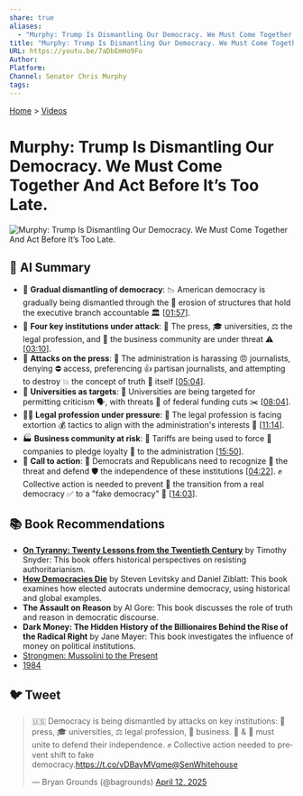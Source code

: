 ```yaml
---
share: true
aliases:
  - "Murphy: Trump Is Dismantling Our Democracy. We Must Come Together And Act Before It’s Too Late."
title: "Murphy: Trump Is Dismantling Our Democracy. We Must Come Together And Act Before It’s Too Late."
URL: https://youtu.be/7aDbEmHo9Fo
Author: 
Platform: 
Channel: Senator Chris Murphy
tags: 
---
```

[Home](../index.md) > [Videos](./index.md)  
# Murphy: Trump Is Dismantling Our Democracy. We Must Come Together And Act Before It’s Too Late.  
![Murphy: Trump Is Dismantling Our Democracy. We Must Come Together And Act Before It’s Too Late.](https://youtu.be/7aDbEmHo9Fo)  
  
## 🤖 AI Summary  
  
- 🚨 **Gradual dismantling of democracy**: 📉 American democracy is gradually being dismantled through the 🧱 erosion of structures that hold the executive branch accountable 🏛️ \[[01:57](http://www.youtube.com/watch?v=7aDbEmHo9Fo&t=117)].  
- 🎯 **Four key institutions under attack**: 📰 The press, 🎓 universities, ⚖️ the legal profession, and 🏢 the business community are under threat ⚠️ \[[03:10](http://www.youtube.com/watch?v=7aDbEmHo9Fo&t=190)].  
- 📢 **Attacks on the press**: 🚫 The administration is harassing 😠 journalists, denying ⛔ access, preferencing 👍 partisan journalists, and attempting to destroy 💥 the concept of truth 💯 itself \[[05:04](http://www.youtube.com/watch?v=7aDbEmHo9Fo&t=304)].  
- 🏫 **Universities as targets**: 🎯 Universities are being targeted for permitting criticism 🗣️, with threats 💸 of federal funding cuts ✂️ \[[08:04](http://www.youtube.com/watch?v=7aDbEmHo9Fo&t=484)].  
- 👨‍⚖️ **Legal profession under pressure**: 💼 The legal profession is facing extortion 💰 tactics to align with the administration's interests 🤔 \[[11:14](http://www.youtube.com/watch?v=7aDbEmHo9Fo&t=674)].  
- 🏭 **Business community at risk**: 🚧 Tariffs are being used to force 💪 companies to pledge loyalty 🙏 to the administration \[[15:50](http://www.youtube.com/watch?v=7aDbEmHo9Fo&t=950)].  
- 📣 **Call to action**: 🤝 Democrats and Republicans need to recognize 👀 the threat and defend 🛡️ the independence of these institutions \[[04:22](http://www.youtube.com/watch?v=7aDbEmHo9Fo&t=262)]. ✊ Collective action is needed to prevent 🛑 the transition from a real democracy ✅ to a "fake democracy" 🤡 \[[14:03](http://www.youtube.com/watch?v=7aDbEmHo9Fo&t=843)].  
  
## 📚 Book Recommendations  
  
- **[On Tyranny: Twenty Lessons from the Twentieth Century](../books/on-tyranny.md)** by Timothy Snyder: This book offers historical perspectives on resisting authoritarianism.  
- **[How Democracies Die](../books/how-democracies-die.md)** by Steven Levitsky and Daniel Ziblatt: This book examines how elected autocrats undermine democracy, using historical and global examples.  
- **The Assault on Reason** by Al Gore: This book discusses the role of truth and reason in democratic discourse.  
- **Dark Money: The Hidden History of the Billionaires Behind the Rise of the Radical Right** by Jane Mayer: This book investigates the influence of money on political institutions.  
- [Strongmen: Mussolini to the Present](../books/strongmen.md)  
- [1984](../books/1984.md)  
  
## 🐦 Tweet  
<blockquote class="twitter-tweet" data-theme="dark"><p lang="en" dir="ltr">🇺🇸 Democracy is being dismantled by attacks on key institutions: 📰 press, 🎓 universities, ⚖️ legal profession, 🏢 business. 🫏 &amp; 🐘 must unite to defend their independence. ✊ Collective action needed to prevent shift to fake democracy.<a href="https://t.co/vDBayMVqme">https://t.co/vDBayMVqme</a><a href="https://twitter.com/SenWhitehouse?ref_src=twsrc%5Etfw">@SenWhitehouse</a></p>&mdash; Bryan Grounds (@bagrounds) <a href="https://twitter.com/bagrounds/status/1910964805344649359?ref_src=twsrc%5Etfw">April 12, 2025</a></blockquote> <script async src="https://platform.twitter.com/widgets.js" charset="utf-8"></script>